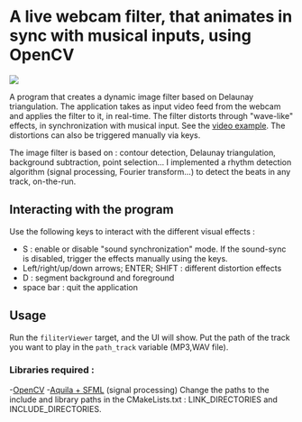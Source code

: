 # A live webcam filter, that animates in sync with musical inputs, using OpenCV

![](images-and-videos/giphy.gif)

A program that creates a dynamic image filter based on Delaunay triangulation. The application takes as input video feed from the webcam and applies the filter to it, in real-time.
The filter distorts through "wave-like" effects, in synchronization with musical input. See the [video example](images-and-videos/Video.mp4).
The distortions can also be triggered manually via keys.

The image filter is based on : contour detection, Delaunay triangulation, background subtraction, point selection...
I implemented a rhythm detection algorithm (signal processing, Fourier transform...) to detect the beats in any track, on-the-run.

## Interacting with the program
Use the following keys to interact with the different visual effects :
- S : enable or disable "sound synchronization" mode. If the sound-sync is disabled, trigger the effects manually using the keys.
- Left/right/up/down arrows; ENTER; SHIFT : different distortion effects
- D : segment background and foreground
- space bar : quit the application

## Usage
Run the ```filiterViewer``` target, and the UI will show.
Put the path of the track you want to play in the ```path_track``` variable (MP3,WAV file).
### Libraries required : 
 -[OpenCV](https://opencv.org/releases/)
 -[Aquila + SFML]( https://aquila-dsp.org/download/) (signal processing)
Change the paths to the include and library paths in the CMakeLists.txt : LINK_DIRECTORIES and INCLUDE_DIRECTORIES.
